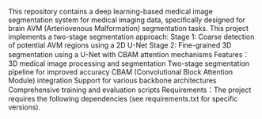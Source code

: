 This repository contains a deep learning-based medical image segmentation system for medical imaging data, specifically designed for brain AVM (Arteriovenous Malformation) segmentation tasks.
This project implements a two-stage segmentation approach:
Stage 1: Coarse detection of potential AVM regions using a 2D U-Net
Stage 2: Fine-grained 3D segmentation using a U-Net with CBAM attention mechanisms
Features：
3D medical image processing and segmentation
Two-stage segmentation pipeline for improved accuracy
CBAM (Convolutional Block Attention Module) integration
Support for various backbone architectures
Comprehensive training and evaluation scripts
Requirements：The project requires the following dependencies (see requirements.txt for specific versions).
